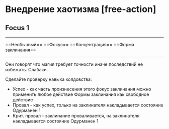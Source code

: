 # Внедрение хаотизма [free-action]
## Focus 1

---

==Необычный== ==Фокус== ==Концентрация== ==Форма заклинания==

---

Они говорят что магия требует точности иначе последствий не избежать. Слабаки.

Сделайте проверку навыка колдовства:
- Успех - как часть произнесения этого фокус заклинания можно применить любое действие Формы заклинания как свободное действие 
- Провал - как успех, только на заклинателя накладывается состояние Одурманен 1
- Крит. провал - заклинание проваливается, на заклинателя накладывается состояние Одурманен 1